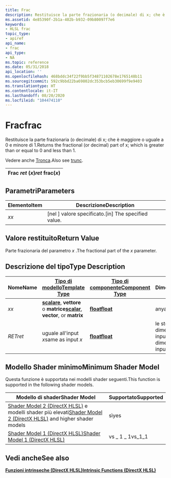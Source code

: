 ```yaml
---
title: Frac
description: Restituisce la parte frazionaria (o decimale) di x; che è maggiore o uguale a 0 e minore di 1.
ms.assetid: 4e85390f-2b1a-402b-b932-09b80097f7e6
keywords:
- HLSL frac
topic_type:
- apiref
api_name:
- frac
api_type:
- NA
ms.topic: reference
ms.date: 05/31/2018
api_location: ''
ms.openlocfilehash: 468bddc34f22f9bb5f34871102678e1765148b11
ms.sourcegitcommit: 592c9bbd22ba69802dc353bcb5eb30699f9e9403
ms.translationtype: HT
ms.contentlocale: it-IT
ms.lasthandoff: 08/20/2020
ms.locfileid: "104474110"
---
```

# <a name="frac"></a><span data-ttu-id="018e2-104">Frac</span><span class="sxs-lookup"><span data-stu-id="018e2-104">frac</span></span>

<span data-ttu-id="018e2-105">Restituisce la parte frazionaria (o decimale) di x; che è maggiore o uguale a 0 e minore di 1.</span><span class="sxs-lookup"><span data-stu-id="018e2-105">Returns the fractional (or decimal) part of x; which is greater than or equal to 0 and less than 1.</span></span>

<span data-ttu-id="018e2-106">Vedere anche [Tronca](./dx-graphics-hlsl-trunc.md).</span><span class="sxs-lookup"><span data-stu-id="018e2-106">Also see [trunc](./dx-graphics-hlsl-trunc.md).</span></span>

| <span data-ttu-id="018e2-107">Frac *ret* (*x*)</span><span class="sxs-lookup"><span data-stu-id="018e2-107">*ret* frac(*x*)</span></span> |
|-----------------|



 

## <a name="parameters"></a><span data-ttu-id="018e2-108">Parametri</span><span class="sxs-lookup"><span data-stu-id="018e2-108">Parameters</span></span>



| <span data-ttu-id="018e2-109">Elemento</span><span class="sxs-lookup"><span data-stu-id="018e2-109">Item</span></span>                                                   | <span data-ttu-id="018e2-110">Descrizione</span><span class="sxs-lookup"><span data-stu-id="018e2-110">Description</span></span>                            |
|--------------------------------------------------------|----------------------------------------|
| <span data-ttu-id="018e2-111"><span id="x"></span><span id="X"></span>*x*</span><span class="sxs-lookup"><span data-stu-id="018e2-111"><span id="x"></span><span id="X"></span>*x*</span></span><br/> | <span data-ttu-id="018e2-112">\[nel \] valore specificato.</span><span class="sxs-lookup"><span data-stu-id="018e2-112">\[in\] The specified value.</span></span><br/> |



 

## <a name="return-value"></a><span data-ttu-id="018e2-113">Valore restituito</span><span class="sxs-lookup"><span data-stu-id="018e2-113">Return Value</span></span>

<span data-ttu-id="018e2-114">Parte frazionaria del parametro *x* .</span><span class="sxs-lookup"><span data-stu-id="018e2-114">The fractional part of the *x* parameter.</span></span>

## <a name="type-description"></a><span data-ttu-id="018e2-115">Descrizione del tipo</span><span class="sxs-lookup"><span data-stu-id="018e2-115">Type Description</span></span>



| <span data-ttu-id="018e2-116">Nome</span><span class="sxs-lookup"><span data-stu-id="018e2-116">Name</span></span>  | [<span data-ttu-id="018e2-117">**Tipo di modello**</span><span class="sxs-lookup"><span data-stu-id="018e2-117">**Template Type**</span></span>](dx-graphics-hlsl-intrinsic-functions.md)                                                  | [<span data-ttu-id="018e2-118">**Tipo di componente**</span><span class="sxs-lookup"><span data-stu-id="018e2-118">**Component Type**</span></span>](dx-graphics-hlsl-intrinsic-functions.md) | <span data-ttu-id="018e2-119">Dimensione</span><span class="sxs-lookup"><span data-stu-id="018e2-119">Size</span></span>                           |
|-------|----------------------------------------------------------------------------------------------------------------|----------------------------------------------------------------|--------------------------------|
| <span data-ttu-id="018e2-120">*x*</span><span class="sxs-lookup"><span data-stu-id="018e2-120">*x*</span></span>   | <span data-ttu-id="018e2-121">[**scalare**](dx-graphics-hlsl-intrinsic-functions.md), **vettore** o **matrice**</span><span class="sxs-lookup"><span data-stu-id="018e2-121">[**scalar**](dx-graphics-hlsl-intrinsic-functions.md), **vector**, or **matrix**</span></span> | [<span data-ttu-id="018e2-122">**float**</span><span class="sxs-lookup"><span data-stu-id="018e2-122">**float**</span></span>](/windows/desktop/WinProg/windows-data-types)                        | <span data-ttu-id="018e2-123">any</span><span class="sxs-lookup"><span data-stu-id="018e2-123">any</span></span>                            |
| <span data-ttu-id="018e2-124">*RET*</span><span class="sxs-lookup"><span data-stu-id="018e2-124">*ret*</span></span> | <span data-ttu-id="018e2-125">uguale all'input *x*</span><span class="sxs-lookup"><span data-stu-id="018e2-125">same as input *x*</span></span>                                                                                              | [<span data-ttu-id="018e2-126">**float**</span><span class="sxs-lookup"><span data-stu-id="018e2-126">**float**</span></span>](/windows/desktop/WinProg/windows-data-types)                        | <span data-ttu-id="018e2-127">le stesse dimensioni di input *x*</span><span class="sxs-lookup"><span data-stu-id="018e2-127">same dimension(s) as input *x*</span></span> |



 

## <a name="minimum-shader-model"></a><span data-ttu-id="018e2-128">Modello Shader minimo</span><span class="sxs-lookup"><span data-stu-id="018e2-128">Minimum Shader Model</span></span>

<span data-ttu-id="018e2-129">Questa funzione è supportata nei modelli shader seguenti.</span><span class="sxs-lookup"><span data-stu-id="018e2-129">This function is supported in the following shader models.</span></span>



| <span data-ttu-id="018e2-130">Modello di shader</span><span class="sxs-lookup"><span data-stu-id="018e2-130">Shader Model</span></span>                                                                       | <span data-ttu-id="018e2-131">Supportato</span><span class="sxs-lookup"><span data-stu-id="018e2-131">Supported</span></span> |
|------------------------------------------------------------------------------------|-----------|
| <span data-ttu-id="018e2-132">[Shader Model 2 (DirectX HLSL)](dx-graphics-hlsl-sm2.md) e modelli shader più elevati</span><span class="sxs-lookup"><span data-stu-id="018e2-132">[Shader Model 2 (DirectX HLSL)](dx-graphics-hlsl-sm2.md) and higher shader models</span></span> | <span data-ttu-id="018e2-133">sì</span><span class="sxs-lookup"><span data-stu-id="018e2-133">yes</span></span>       |
| [<span data-ttu-id="018e2-134">Shader Model 1 (DirectX HLSL)</span><span class="sxs-lookup"><span data-stu-id="018e2-134">Shader Model 1 (DirectX HLSL)</span></span>](dx-graphics-hlsl-sm1.md)                          | <span data-ttu-id="018e2-135">vs \_ 1 \_ 1</span><span class="sxs-lookup"><span data-stu-id="018e2-135">vs\_1\_1</span></span>  |



 

## <a name="see-also"></a><span data-ttu-id="018e2-136">Vedi anche</span><span class="sxs-lookup"><span data-stu-id="018e2-136">See also</span></span>

<dl> <dt>

[<span data-ttu-id="018e2-137">**Funzioni intrinseche (DirectX HLSL)**</span><span class="sxs-lookup"><span data-stu-id="018e2-137">**Intrinsic Functions (DirectX HLSL)**</span></span>](dx-graphics-hlsl-intrinsic-functions.md)
</dt> </dl>

 

